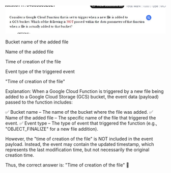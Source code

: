 ![alt text](image-2.png)

Bucket name of the added file

Name of the added file

Time of creation of the file

Event type of the triggered event



"Time of creation of the file"

Explanation:
When a Google Cloud Function is triggered by a new file being added to a Google Cloud Storage (GCS) bucket, the event data (payload) passed to the function includes:

✅ Bucket name – The name of the bucket where the file was added.
✅ Name of the added file – The specific name of the file that triggered the event.
✅ Event type – The type of event that triggered the function (e.g., "OBJECT_FINALIZE" for a new file addition).

However, the "time of creation of the file" is NOT included in the event payload. Instead, the event may contain the updated timestamp, which represents the last modification time, but not necessarily the original creation time.

Thus, the correct answer is:
"Time of creation of the file" 🚀







